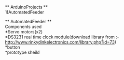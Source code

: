 ** ArduinoProjects ** \
1)AutomatedFeeder 

** AutomatedFeeder **\
Components used\
*Servo motors(x2)\
*DS3231 real time clock module(download library from :- http://www.rinkydinkelectronics.com/library.php?id=73) \
*button \
*prototype sheild 
